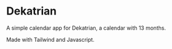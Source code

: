 # Dekatrian

A simple calendar app for Dekatrian, a calendar with 13 months.

Made with Tailwind and Javascript.
